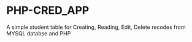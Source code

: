 # PHP-CRED_APP
A simple student table for Creating, Reading, Edit,  Delete recodes from MYSQL databse and PHP

